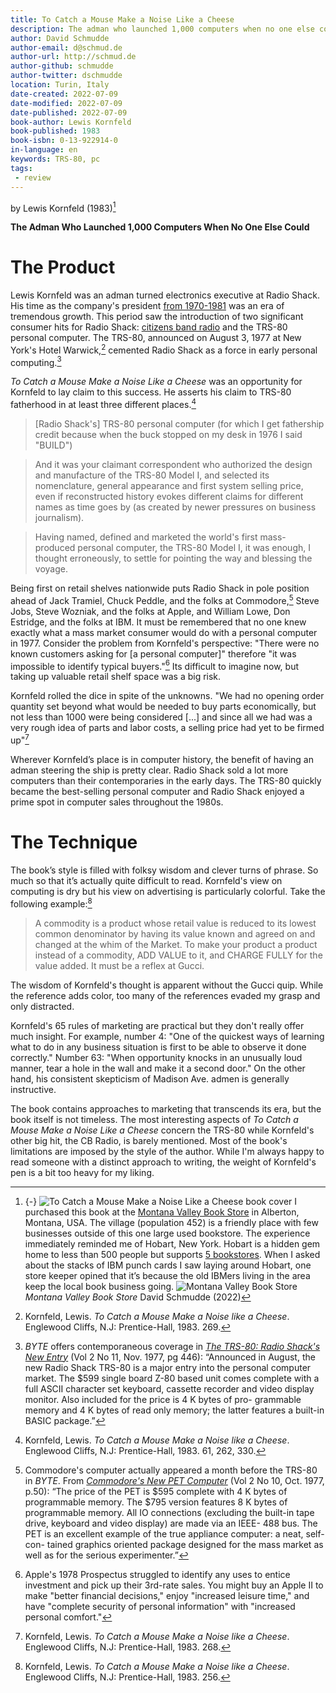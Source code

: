 ```yaml
---
title: To Catch a Mouse Make a Noise Like a Cheese
description: The adman who launched 1,000 computers when no one else could
author: David Schmudde
author-email: d@schmud.de
author-url: http://schmud.de
author-github: schmudde
author-twitter: dschmudde
location: Turin, Italy
date-created: 2022-07-09
date-modified: 2022-07-09
date-published: 2022-07-09
book-author: Lewis Kornfeld
book-published: 1983
book-isbn: 0-13-922914-0
in-language: en
keywords: TRS-80, pc
tags:
 - review
---
```


by Lewis Kornfeld (1983)[^cover]

**The Adman Who Launched 1,000 Computers When No One Else Could**

# The Product

[^cover]: {-} ![*To Catch a Mouse Make a Noise Like a Cheese* book cover](/img/book-covers/to-catch-a-mouse.jpg) I purchased this book at the [Montana Valley Book Store](https://www.montanavalleybookstore.com/) in Alberton, Montana, USA. The village (population 452) is a friendly place with few businesses outside of this one large used bookstore. The experience immediately reminded me of Hobart, New York. Hobart is a hidden gem home to less than 500 people but supports [5 bookstores](https://www.atlasobscura.com/articles/hobart-book-village). When I asked about the stacks of IBM punch cards I saw  laying around Hobart, one store keeper opined that it’s because the old IBMers living in the area keep the local book business going. ![Montana Valley Book Store](/img/2022-07-12/alberton-bookstore.jpg)*Montana Valley Book Store* <i class="fab creative-commons"></i><i class="fab creative-commons-by"></i>
David Schmudde (2022)

Lewis Kornfeld was an adman turned electronics executive at Radio Shack. His time as the company's president [from 1970-1981](https://www.nytimes.com/2013/08/16/business/lewis-kornfeld-made-radio-shack-an-early-player-in-pcs-dies-at-97.html) was an era of tremendous growth. This period saw the introduction of two significant consumer hits for Radio Shack: [citizens band radio](https://en.wikipedia.org/wiki/Citizens_band_radio) and the TRS-80 personal computer. The TRS-80, announced on August 3, 1977 at New York's Hotel Warwick,[^269] cemented Radio Shack as a force in early personal computing.[^trs-80]

[^269]: Kornfeld, Lewis. *To Catch a Mouse Make a Noise like a Cheese*. Englewood Cliffs, N.J: Prentice-Hall, 1983. 269.

[^trs-80]: *BYTE* offers contemporaneous coverage in *[The TRS-80: Radio Shack's New Entry](https://archive.org/details/byte-magazine-1977-11/page/n45/mode/2up)* (Vol 2 No 11, Nov. 1977, pg 446): &ldquo;Announced in August, the new Radio Shack TRS-80 is a major entry into the personal computer market. The $599 single board Z-80 based unit comes complete with a full ASCII character set keyboard, cassette recorder and video display monitor. Also included for the price is 4 K bytes of pro- grammable memory and 4 K bytes of read only memory; the latter features a built-in BASIC package.&rdquo;

*To Catch a Mouse Make a Noise Like a Cheese* was an opportunity for Kornfeld to lay claim to this success. He asserts his claim to TRS-80 fatherhood in at least three different places.[^fatherhood]

[^fatherhood]: Kornfeld, Lewis. *To Catch a Mouse Make a Noise like a Cheese*. Englewood Cliffs, N.J: Prentice-Hall, 1983. 61, 262, 330.

> [Radio Shack's] TRS-80 personal computer (for which I get fathership credit because when the buck stopped on my desk in 1976 I said "BUILD")

> And it was your claimant correspondent who authorized the design and manufacture of the TRS-80 Model I, and selected its nomenclature, general appearance and first system selling price, even if reconstructed history evokes different claims for different names as time goes by (as created by newer pressures on business journalism).

> Having named, defined and marketed the world's first mass-produced personal computer, the TRS-80 Model I, it was enough, I thought erroneously, to settle for pointing the way and blessing the voyage.

Being first on retail shelves nationwide puts Radio Shack in pole position ahead of Jack Tramiel, Chuck Peddle, and the folks at Commodore,[^commodore] Steve Jobs, Steve Wozniak, and the folks at Apple, and William Lowe, Don Estridge, and the folks at IBM. It must be remembered that no one knew exactly what a mass market consumer would do with a personal computer in 1977. Consider the problem from Kornfeld's perspective: "There were no known customers asking for [a personal computer]" therefore "it was impossible to identify typical buyers."[^apple] Its difficult to imagine now, but taking up valuable retail shelf space was a big risk.

[^commodore]: Commodore's computer actually appeared a month before the TRS-80 in *BYTE*. From *[Commodore's New PET Computer](https://archive.org/details/byte-magazine-1977-10/page/n51/mode/2up)* (Vol 2 No 10, Oct. 1977, p.50): &ldquo;The price of the PET is $595 complete with 4 K bytes of programmable memory. The $795 version features 8 K bytes of programmable memory. All IO connections (excluding the built-in tape drive, keyboard and video display) are made via an IEEE- 488 bus. The PET is an excellent example of the true appliance computer: a neat, self-con- tained graphics oriented package designed for the mass market as well as for the serious experimenter.&rdquo;

[^apple]: Apple's 1978 Prospectus struggled to identify any uses to entice investment and pick up their 3rd-rate sales. You might buy an Apple II to make "better financial decisions," enjoy "increased leisure time," and have "complete security of personal information" with "increased personal comfort."

Kornfeld rolled the dice in spite of the unknowns. "We had no opening order quantity set beyond what would be needed to buy parts economically, but not less than 1000 were being considered [...] and since all we had was a very rough idea of parts and labor costs, a selling price had yet to be firmed up"[^268]

[^268]: Kornfeld, Lewis. *To Catch a Mouse Make a Noise like a Cheese*. Englewood Cliffs, N.J: Prentice-Hall, 1983. 268.

Wherever Kornfeld’s place is in computer history, the benefit of having an adman steering the ship is pretty clear. Radio Shack sold a lot more computers than their contemporaries in the early days. The TRS-80 quickly became the best-selling personal computer and Radio Shack enjoyed a prime spot in computer sales throughout the 1980s.

# The Technique

The book’s style is filled with folksy wisdom and clever turns of phrase. So much so that it’s actually quite difficult to read. Kornfeld's view on computing is dry but his view on advertising is particularly colorful. Take the following example:[^256]

[^256]: Kornfeld, Lewis. *To Catch a Mouse Make a Noise like a Cheese*. Englewood Cliffs, N.J: Prentice-Hall, 1983. 256.

> A commodity is a product whose retail value is reduced to its lowest common denominator by having its value known and agreed on and changed at the whim of the Market. To make your product a product instead of a commodity, ADD VALUE to it, and CHARGE FULLY for the value added. It must be a reflex at Gucci.

The wisdom of Kornfeld's thought is apparent without the Gucci quip. While the reference adds color, too many of the references evaded my grasp and only distracted.

Kornfeld's 65 rules of marketing are practical but they don't really offer much insight. For example, number 4: "One of the quickest ways of learning what to do in any business situation is first to be able to observe it done correctly." Number 63: "When opportunity knocks in an unusually loud manner, tear a hole in the wall and make it a second door." On the other hand, his consistent skepticism of Madison Ave. admen is generally instructive.

The book contains approaches to marketing that transcends its era, but the book itself is not timeless. The most interesting aspects of *To Catch a Mouse Make a Noise Like a Cheese* concern the TRS-80 while Kornfeld's other big hit, the CB Radio, is barely mentioned. Most of the book's limitations are imposed by the style of the author. While I'm always happy to read someone with a distinct approach to writing, the weight of Kornfeld's pen is a bit too heavy for my liking.
